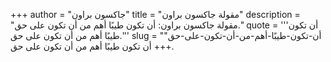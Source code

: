 +++
author = "جاكسون براون"
title = "مقولة جاكسون براون"
description = "مقولة جاكسون براون: أن تكون طيبًا أهم من أن تكون على حق."
quote = '''أن تكون طيبًا أهم من أن تكون على حق.'''
slug = "أن-تكون-طيبًا-أهم-من-أن-تكون-على-حق"
+++
أن تكون طيبًا أهم من أن تكون على حق.
